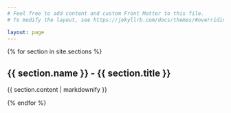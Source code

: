 ```yaml
---
# Feel free to add content and custom Front Matter to this file.
# To modify the layout, see https://jekyllrb.com/docs/themes/#overriding-theme-defaults

layout: page
---
```


{% for section in site.sections %}
  <h2>{{ section.name }} - {{ section.title }}</h2>
  <p>{{ section.content | markdownify }}</p>
{% endfor %}
